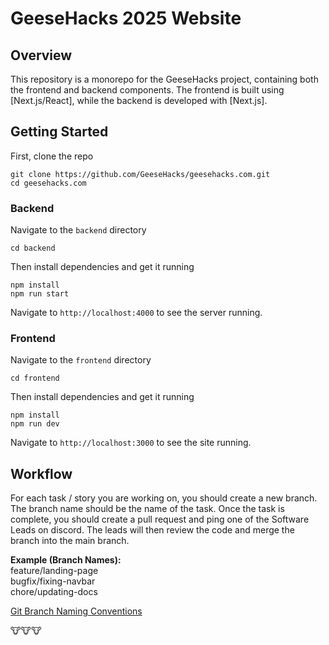 # GeeseHacks 2025 Website

## Overview
This repository is a monorepo for the GeeseHacks project, containing both the frontend and backend components. The frontend is built using [Next.js/React], while the backend is developed with [Next.js].


## Getting Started

First, clone the repo

```
git clone https://github.com/GeeseHacks/geesehacks.com.git
cd geesehacks.com
```

### Backend
Navigate to the `backend` directory
```
cd backend
```
Then install dependencies and get it running
```
npm install
npm run start
```
Navigate to `http://localhost:4000` to see the server running.

### Frontend
Navigate to the `frontend` directory
```
cd frontend
```

Then install dependencies and get it running
```
npm install
npm run dev
```

Navigate to `http://localhost:3000` to see the site running.


## Workflow
For each task / story you are working on, you should create a new branch. The branch name should be the name of the task. Once the task is complete, you should create a pull request and ping one of the Software Leads on discord. The leads will then review the code and merge the branch into the main branch.


**Example (Branch Names):** \
feature/landing-page \
bugfix/fixing-navbar \
chore/updating-docs

[Git Branch Naming Conventions](https://www.linkedin.com/pulse/naming-conventions-git-branches-kiran-javvaji-6fuac/)

🐮🐮🐮

